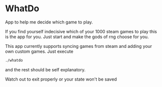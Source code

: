 # WhatDo
App to help me decide which game to play.

If you find yourself indecisive which of your 1000 steam games
to play this is the app for you. Just start and make the gods of rng choose for you.

This app currently supports syncing games from steam and adding your own custom games.
Just execute
```bash
./whatdo
```
and the rest should be self explanatory.

Watch out to exit properly or your state won't be saved
